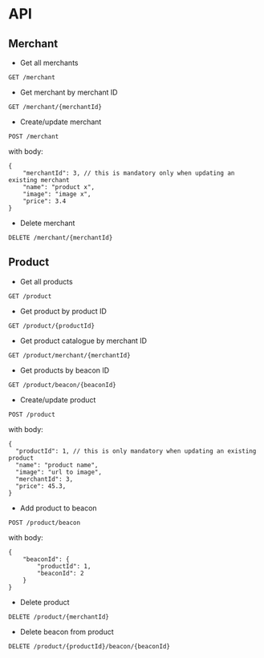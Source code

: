 # API

## Merchant

- Get all merchants

```GET /merchant```

- Get merchant by merchant ID

```GET /merchant/{merchantId}```

- Create/update merchant

```POST /merchant```

with body:

```
{
    "merchantId": 3, // this is mandatory only when updating an existing merchant
	"name": "product x",
	"image": "image x",
	"price": 3.4
}
```

- Delete merchant

```DELETE /merchant/{merchantId}```

## Product

- Get all products

```GET /product```

- Get product by product ID

```GET /product/{productId}```

- Get product catalogue by merchant ID

```GET /product/merchant/{merchantId}```

- Get products by beacon ID

```GET /product/beacon/{beaconId}```

- Create/update product

```POST /product```

with body:

```
{
  "productId": 1, // this is only mandatory when updating an existing product 
  "name": "product name",
  "image": "url to image",
  "merchantId": 3,
  "price": 45.3,
}
```

- Add product to beacon

```POST /product/beacon```

with body:

```
{
    "beaconId": {
        "productId": 1,
        "beaconId": 2
    }
}
```

- Delete product

```DELETE /product/{merchantId}```

- Delete beacon from product

```DELETE /product/{productId}/beacon/{beaconId}```